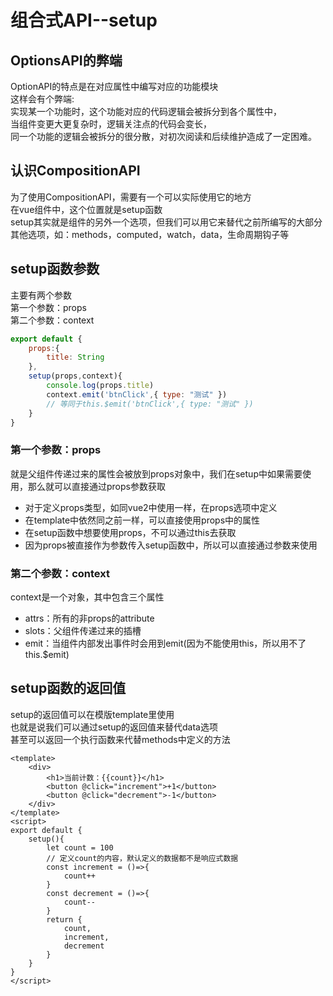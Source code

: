 # 组合式API--setup
## OptionsAPI的弊端
OptionAPI的特点是在对应属性中编写对应的功能模块  
这样会有个弊端:  
实现某一个功能时，这个功能对应的代码逻辑会被拆分到各个属性中，  
当组件变更大更复杂时，逻辑关注点的代码会变长，  
同一个功能的逻辑会被拆分的很分散，对初次阅读和后续维护造成了一定困难。  
## 认识CompositionAPI
为了使用CompositionAPI，需要有一个可以实际使用它的地方  
在vue组件中，这个位置就是setup函数  
setup其实就是组件的另外一个选项，但我们可以用它来替代之前所编写的大部分其他选项，如：methods，computed，watch，data，生命周期钩子等  
## setup函数参数
主要有两个参数  
第一个参数：props  
第二个参数：context  
``` js
export default {
    props:{
        title: String
    },
    setup(props,context){
        console.log(props.title)
        context.emit('btnClick',{ type: "测试" })
        // 等同于this.$emit('btnClick',{ type: "测试" })
    }
}
```
### 第一个参数：props
就是父组件传递过来的属性会被放到props对象中，我们在setup中如果需要使用，那么就可以直接通过props参数获取  
* 对于定义props类型，如同vue2中使用一样，在props选项中定义  
* 在template中依然同之前一样，可以直接使用props中的属性  
* 在setup函数中想要使用props，不可以通过this去获取  
* 因为props被直接作为参数传入setup函数中，所以可以直接通过参数来使用  
### 第二个参数：context
context是一个对象，其中包含三个属性  
* attrs：所有的非props的attribute  
* slots：父组件传递过来的插槽  
* emit：当组件内部发出事件时会用到emit(因为不能使用this，所以用不了this.$emit)
## setup函数的返回值
setup的返回值可以在模版template里使用  
也就是说我们可以通过setup的返回值来替代data选项  
甚至可以返回一个执行函数来代替methods中定义的方法  
``` vue
<template>
    <div>
        <h1>当前计数：{{count}}</h1>
        <button @click="increment">+1</button>
        <button @click="decrement">-1</button>
    </div>
</template>
<script>
export default {
    setup(){
        let count = 100
        // 定义count的内容，默认定义的数据都不是响应式数据
        const increment = ()=>{
            count++
        }
        const decrement = ()=>{
            count--
        }
        return {
            count,
            increment,
            decrement
        }
    }
}
</script>
```